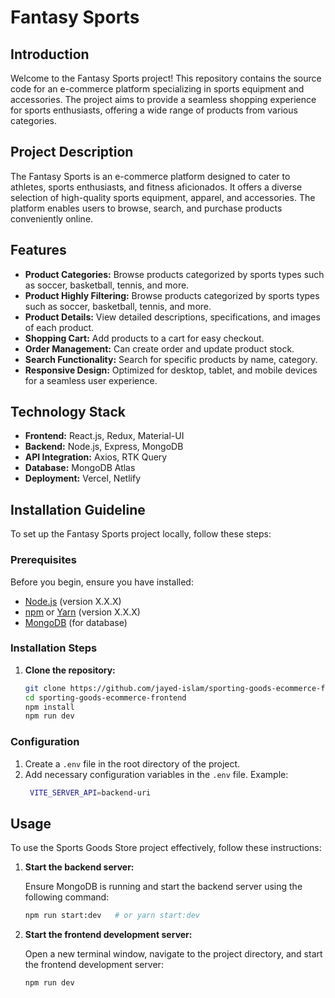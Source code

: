 # Fantasy Sports

## Introduction

Welcome to the Fantasy Sports project! This repository contains the source code for an e-commerce platform specializing in sports equipment and accessories. The project aims to provide a seamless shopping experience for sports enthusiasts, offering a wide range of products from various categories.

## Project Description

The Fantasy Sports is an e-commerce platform designed to cater to athletes, sports enthusiasts, and fitness aficionados. It offers a diverse selection of high-quality sports equipment, apparel, and accessories. The platform enables users to browse, search, and purchase products conveniently online.

## Features

- **Product Categories:** Browse products categorized by sports types such as soccer, basketball, tennis, and more.
- **Product Highly Filtering:** Browse products categorized by sports types such as soccer, basketball, tennis, and more.
- **Product Details:** View detailed descriptions, specifications, and images of each product.
- **Shopping Cart:** Add products to a cart for easy checkout.
- **Order Management:** Can create order and update product stock.
- **Search Functionality:** Search for specific products by name, category.
- **Responsive Design:** Optimized for desktop, tablet, and mobile devices for a seamless user experience.

## Technology Stack

- **Frontend:** React.js, Redux, Material-UI
- **Backend:** Node.js, Express, MongoDB
- **API Integration:** Axios, RTK Query
- **Database:** MongoDB Atlas
- **Deployment:** Vercel, Netlify

## Installation Guideline

To set up the Fantasy Sports project locally, follow these steps:

### Prerequisites

Before you begin, ensure you have installed:

- [Node.js](https://nodejs.org) (version X.X.X)
- [npm](https://www.npmjs.com/) or [Yarn](https://yarnpkg.com/) (version X.X.X)
- [MongoDB](https://www.mongodb.com/) (for database)

### Installation Steps

1. **Clone the repository:**
   ```bash
   git clone https://github.com/jayed-islam/sporting-goods-ecommerce-frontend
   cd sporting-goods-ecommerce-frontend
   npm install
   npm run dev
   ```

### Configuration

1. Create a `.env` file in the root directory of the project.
2. Add necessary configuration variables in the `.env` file.
   Example:
   ```bash
    VITE_SERVER_API=backend-uri
   ```

## Usage

To use the Sports Goods Store project effectively, follow these instructions:

1. **Start the backend server:**

   Ensure MongoDB is running and start the backend server using the following command:

   ```bash
   npm run start:dev   # or yarn start:dev
   ```

2. **Start the frontend development server:**

   Open a new terminal window, navigate to the project directory, and start the frontend development server:

   ```bash
   npm run dev
   ```
